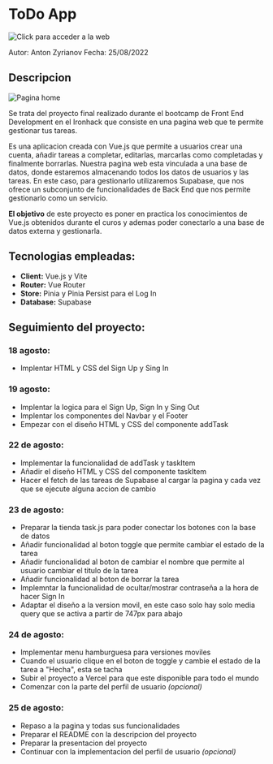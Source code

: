 # [](https://github.com/zantonz/final-project/blob/master/README.md)ToDo App

![Click para acceder a la web](https://todo-zantonz.vercel.app/)

Autor: Anton Zyrianov
Fecha: 25/08/2022

## Descripcion

![Pagina home](https://imgur.com/a/PXTlOIw)

Se trata del proyecto final realizado durante el bootcamp de Front End Development en el Ironhack que consiste en una pagina web que te permite gestionar tus tareas.

Es una aplicacion creada con Vue.js que permite a usuarios crear una cuenta, añadir tareas a completar, editarlas, marcarlas como completadas y finalmente borrarlas. Nuestra pagina web esta vinculada a una base de datos, donde estaremos almacenando todos los datos de usuarios y las tareas. En este caso, para gestionarlo utilizaremos Supabase, que nos ofrece un subconjunto de funcionalidades de Back End que nos permite gestionarlo como un servicio.

__El objetivo__ de este proyecto es poner en practica los conocimientos de Vue.js obtenidos durante el curos y ademas poder conectarlo a una base de datos externa y gestionarla.

## Tecnologias empleadas:

* __Client:__ Vue.js y Vite
* __Router:__ Vue Router
* __Store:__ Pinia y Pinia Persist para el Log In
* __Database:__ Supabase

## Seguimiento del proyecto:

### 18 agosto:
* Implentar HTML y CSS del Sign Up y Sing In

### 19 agosto:
* Implentar la logica para el Sign Up, Sign In y Sing Out
* Implentar los componentes del Navbar y el Footer
* Empezar con el diseño HTML y CSS del componente addTask

### 22 de agosto:
* Implementar la funcionalidad de addTask y taskItem
* Añadir el diseño HTML y CSS del componente taskItem
* Hacer el fetch de las tareas de Supabase al cargar la pagina y cada vez que se ejecute alguna accion de cambio

### 23 de agosto:
* Preparar la tienda task.js para poder conectar los botones con la base de datos
* Añadir funcionalidad al boton toggle que permite cambiar el estado de la tarea
* Añadir funcionalidad al boton de cambiar el nombre que permite al usuario cambiar el titulo de la tarea
* Añadir funcionalidad al boton de borrar la tarea
* Implemntar la funcionalidad de ocultar/mostrar contraseña a la hora de hacer Sign In
* Adaptar el diseño a la version movil, en este caso solo hay solo media query que se activa a partir de 747px para abajo

### 24 de agosto:
* Implementar menu hamburguesa para versiones moviles
* Cuando el usuario clique en el boton de toggle y cambie el estado de la tarea a "Hecha", esta se tacha
* Subir el proyecto a Vercel para que este disponible para todo el mundo
* Comenzar con la parte del perfil de usuario _(opcional)_

### 25 de agosto:
* Repaso a la pagina y todas sus funcionalidades
* Preparar el README con la descripcion del proyecto
* Preparar la presentacion del proyecto
* Continuar con la implementacion del perfil de usuario _(opcional)_

